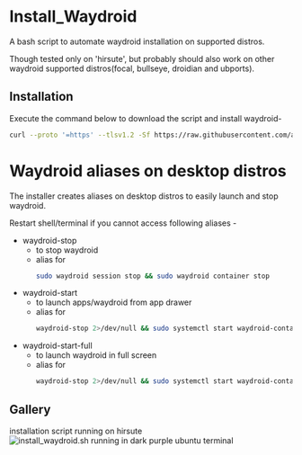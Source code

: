 # Install_Waydroid
A bash script to automate waydroid installation on supported distros.

Though tested only on 'hirsute', but probably should also work on other waydroid supported distros(focal, bullseye, droidian and ubports).

## Installation
Execute the command below to download the script and install waydroid-

```bash
curl --proto '=https' --tlsv1.2 -Sf https://raw.githubusercontent.com/aditya24raj/install_waydroid/main/install_waydroid.sh --output install_waydroid.sh && bash install_waydroid.sh
```

# Waydroid aliases on desktop distros
The installer creates aliases on desktop distros to easily launch and stop waydroid.

Restart shell/terminal if you cannot access following aliases -

- waydroid-stop
  - to stop waydroid
  - alias for
    ```bash
    sudo waydroid session stop && sudo waydroid container stop
    ```
- waydroid-start
  - to launch apps/waydroid from app drawer
  - alias for
    ```bash
    waydroid-stop 2>/dev/null && sudo systemctl start waydroid-container && waydroid session start
    ```
- waydroid-start-full
  - to launch waydroid in full screen
  - alias for
    ```bash
    waydroid-stop 2>/dev/null && sudo systemctl start waydroid-container && waydroid show-full-ui
    ```




## Gallery
installation script running on hirsute
![install_waydroid.sh running in dark purple ubuntu terminal](https://github.com/aditya24raj/install_waydroid/blob/main/install_waydroid_hirsute.png?raw=true)

